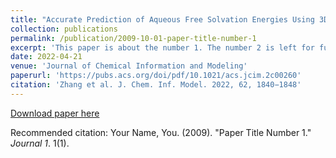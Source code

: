 ```yaml
---
title: "Accurate Prediction of Aqueous Free Solvation Energies Using 3D Atomic Feature-Based Graph Neural Network with Transfer Learning"
collection: publications
permalink: /publication/2009-10-01-paper-title-number-1
excerpt: 'This paper is about the number 1. The number 2 is left for future work.'
date: 2022-04-21
venue: 'Journal of Chemical Information and Modeling'
paperurl: 'https://pubs.acs.org/doi/pdf/10.1021/acs.jcim.2c00260'
citation: 'Zhang et al. J. Chem. Inf. Model. 2022, 62, 1840−1848'
---
```


[Download paper here](https://pubs.acs.org/doi/pdf/10.1021/acs.jcim.2c00260)

Recommended citation: Your Name, You. (2009). "Paper Title Number 1." <i>Journal 1</i>. 1(1).
